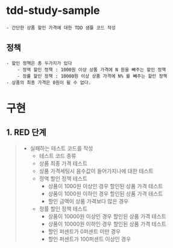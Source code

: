# tdd-study-sample

    - 간단한 상품 할인 가격에 대한 TDD 샘플 코드 작성

## 정책

    - 할인 정책은 총 두가지가 있다
        - 정액 할인 정책 : 1000원 이상 상품 가격에 N 원을 빼주는 할인 정책
        - 정률 할인 정책 : 10000원 이상 상품 가격에 N% 를 빼주는 할인 정책
    - 상품의 최종 가격은 0원이 될 수 없다.


# 구현

## 1. RED 단계 

>   - 실패하는 테스트 코드를 작성
>       - 테스트 코드 종류 
>       - 상품 최종 가격 테스트
>       - 상품 가격세팅시 음수값이 들어가지나에 대한 테스트
>       - 정액 할인 정책 테스트
>           - 상품이 1000원 이상인 경우 할인된 상품 가격 테스트
>           - 상품이 1000원 이하인 경우 할인된 상품 가격 테스트
>           - 할인 금액이 상품 가격보다 많은 경우
>       - 정률 할인 정책 테스트
>           - 상품이 10000원 이상인 경우 할인된 상품 가격 테스트
>           - 상품이 10000원 이하인 경우 할인된 상품 가격 테스트
>           - 할인 퍼센트가 0퍼센트 미만 경우
>           - 할인 퍼센트가 100퍼센트 이상인 경우

